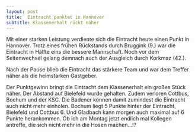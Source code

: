 ```yaml
---
layout: post
title:  Eintracht punktet in Hannover
subtitle: Klassenerhalt rückt näher
---
```


Mit einer starken Leistung verdiente sich die Eintracht heute einen Punkt in Hannover. Trotz eines frühen Rückstands durch Bruggink (9.) war die Eintracht in Hälfte eins die bessere Mannschaft. Noch vor dem Seitenwechsel gelang demnach auch der Ausgleich durch Korkmaz (42.). 

Nach der Pause blieb die Eintracht das stärkere Team und war dem Treffer näher als die heimstarken Gastgeber.

Der Punktgewinn bringt die Eintracht dem Klassenerhalt ein großes Stück näher. Der Abstand auf Bielefeld wurde gehalten. Zudem verloren Cottbus, Bochum und der KSC. Die Badener können damit zumindest die Eintracht auch nicht mehr einholen. Bochum liegt 5 Punkte hinter der Eintracht, Bielefeld und Cottbus 6. Und Gladbach kann morgen auch maximal auf 6 Punkte herankommen. Ob ich am Montag jetzt endlich mal Kollegen antreffe, die sich nicht mehr in die Hosen machen...!?
